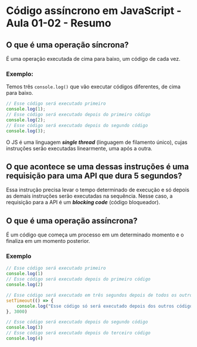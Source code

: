 # Código assíncrono em JavaScript - Aula 01-02 - Resumo

## O que é uma operação síncrona?

É uma operação executada de cima para baixo, um código de cada vez.

### Exemplo:

Temos três `console.log()` que vão executar códigos diferentes, de cima para baixo.

```jsx
// Esse código será executado primeiro
console.log(1);
// Esse código será executado depois do primeiro código
console.log(2);
// Esse código será executado depois do segundo código
console.log(3);
```

O JS é uma linguagem ***single thread*** (linguagem de filamento único), cujas instruções serão executadas linearmente, uma após a outra.

## O que acontece se uma dessas instruções é uma requisição para uma API que dura 5 segundos?

Essa instrução precisa levar o tempo determinado de execução e só depois as demais instruções serão executadas na sequência. Nesse caso, a requisição para a API é um ***blocking code*** (código bloqueador).

## O que é uma operação assíncrona?

É um código que começa um processo em um determinado momento e o finaliza em um momento posterior.

### Exemplo

```jsx
// Esse código será executado primeiro
console.log(1)
// Esse código será executado depois do primeiro código
console.log(2)

// Esse código será executado em três segundos depois de todos os outros códigos. Trata-se de uma função assíncrona que não bloqueará as outras instruções.
setTimeout(() => {
    console.log("Esse código só será executado depois dos outros códigos")
}, 3000)

// Esse código será executado depois do segundo código
console.log(3)
// Esse código será executado depois do terceiro código
console.log(4)
```